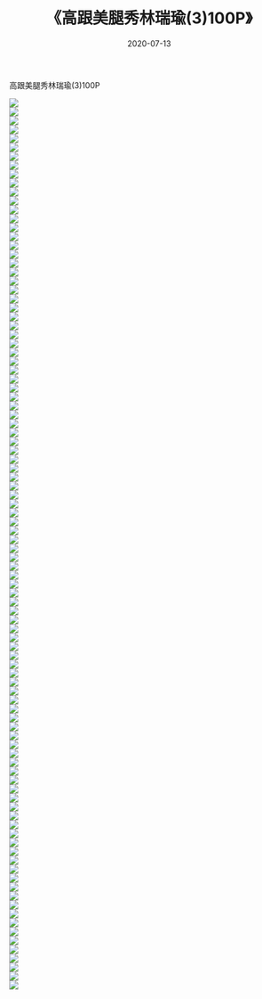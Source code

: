 ﻿---
layout: post
title:  《高跟美腿秀林瑞瑜(3)100P》
date:   2020-07-13
img: http://img.660000.xyz/Sharelink/性感/2020/高跟美腿秀林瑞瑜(3)100P/000.jpg
categories: [美女, 清纯, 唯美]
---

高跟美腿秀林瑞瑜(3)100P

  ![](http://img.660000.xyz/Sharelink/性感/2020/高跟美腿秀林瑞瑜(3)100P/001.jpg) <br> ![](http://img.660000.xyz/Sharelink/性感/2020/高跟美腿秀林瑞瑜(3)100P/002.jpg) <br> ![](http://img.660000.xyz/Sharelink/性感/2020/高跟美腿秀林瑞瑜(3)100P/003.jpg) <br> ![](http://img.660000.xyz/Sharelink/性感/2020/高跟美腿秀林瑞瑜(3)100P/004.jpg) <br> ![](http://img.660000.xyz/Sharelink/性感/2020/高跟美腿秀林瑞瑜(3)100P/005.jpg) <br> ![](http://img.660000.xyz/Sharelink/性感/2020/高跟美腿秀林瑞瑜(3)100P/006.jpg) <br> ![](http://img.660000.xyz/Sharelink/性感/2020/高跟美腿秀林瑞瑜(3)100P/007.jpg) <br> ![](http://img.660000.xyz/Sharelink/性感/2020/高跟美腿秀林瑞瑜(3)100P/008.jpg) <br> ![](http://img.660000.xyz/Sharelink/性感/2020/高跟美腿秀林瑞瑜(3)100P/009.jpg) <br> ![](http://img.660000.xyz/Sharelink/性感/2020/高跟美腿秀林瑞瑜(3)100P/010.jpg) <br> ![](http://img.660000.xyz/Sharelink/性感/2020/高跟美腿秀林瑞瑜(3)100P/011.jpg) <br> ![](http://img.660000.xyz/Sharelink/性感/2020/高跟美腿秀林瑞瑜(3)100P/012.jpg) <br> ![](http://img.660000.xyz/Sharelink/性感/2020/高跟美腿秀林瑞瑜(3)100P/013.jpg) <br> ![](http://img.660000.xyz/Sharelink/性感/2020/高跟美腿秀林瑞瑜(3)100P/014.jpg) <br> ![](http://img.660000.xyz/Sharelink/性感/2020/高跟美腿秀林瑞瑜(3)100P/015.jpg) <br> ![](http://img.660000.xyz/Sharelink/性感/2020/高跟美腿秀林瑞瑜(3)100P/016.jpg) <br> ![](http://img.660000.xyz/Sharelink/性感/2020/高跟美腿秀林瑞瑜(3)100P/017.jpg) <br> ![](http://img.660000.xyz/Sharelink/性感/2020/高跟美腿秀林瑞瑜(3)100P/018.jpg) <br> ![](http://img.660000.xyz/Sharelink/性感/2020/高跟美腿秀林瑞瑜(3)100P/019.jpg) <br> ![](http://img.660000.xyz/Sharelink/性感/2020/高跟美腿秀林瑞瑜(3)100P/020.jpg) <br> ![](http://img.660000.xyz/Sharelink/性感/2020/高跟美腿秀林瑞瑜(3)100P/021.jpg) <br> ![](http://img.660000.xyz/Sharelink/性感/2020/高跟美腿秀林瑞瑜(3)100P/022.jpg) <br> ![](http://img.660000.xyz/Sharelink/性感/2020/高跟美腿秀林瑞瑜(3)100P/023.jpg) <br> ![](http://img.660000.xyz/Sharelink/性感/2020/高跟美腿秀林瑞瑜(3)100P/024.jpg) <br> ![](http://img.660000.xyz/Sharelink/性感/2020/高跟美腿秀林瑞瑜(3)100P/025.jpg) <br> ![](http://img.660000.xyz/Sharelink/性感/2020/高跟美腿秀林瑞瑜(3)100P/026.jpg) <br> ![](http://img.660000.xyz/Sharelink/性感/2020/高跟美腿秀林瑞瑜(3)100P/027.jpg) <br> ![](http://img.660000.xyz/Sharelink/性感/2020/高跟美腿秀林瑞瑜(3)100P/028.jpg) <br> ![](http://img.660000.xyz/Sharelink/性感/2020/高跟美腿秀林瑞瑜(3)100P/029.jpg) <br> ![](http://img.660000.xyz/Sharelink/性感/2020/高跟美腿秀林瑞瑜(3)100P/030.jpg) <br> ![](http://img.660000.xyz/Sharelink/性感/2020/高跟美腿秀林瑞瑜(3)100P/031.jpg) <br> ![](http://img.660000.xyz/Sharelink/性感/2020/高跟美腿秀林瑞瑜(3)100P/032.jpg) <br> ![](http://img.660000.xyz/Sharelink/性感/2020/高跟美腿秀林瑞瑜(3)100P/033.jpg) <br> ![](http://img.660000.xyz/Sharelink/性感/2020/高跟美腿秀林瑞瑜(3)100P/034.jpg) <br> ![](http://img.660000.xyz/Sharelink/性感/2020/高跟美腿秀林瑞瑜(3)100P/035.jpg) <br> ![](http://img.660000.xyz/Sharelink/性感/2020/高跟美腿秀林瑞瑜(3)100P/036.jpg) <br> ![](http://img.660000.xyz/Sharelink/性感/2020/高跟美腿秀林瑞瑜(3)100P/037.jpg) <br> ![](http://img.660000.xyz/Sharelink/性感/2020/高跟美腿秀林瑞瑜(3)100P/038.jpg) <br> ![](http://img.660000.xyz/Sharelink/性感/2020/高跟美腿秀林瑞瑜(3)100P/039.jpg) <br> ![](http://img.660000.xyz/Sharelink/性感/2020/高跟美腿秀林瑞瑜(3)100P/040.jpg) <br> ![](http://img.660000.xyz/Sharelink/性感/2020/高跟美腿秀林瑞瑜(3)100P/041.jpg) <br> ![](http://img.660000.xyz/Sharelink/性感/2020/高跟美腿秀林瑞瑜(3)100P/042.jpg) <br> ![](http://img.660000.xyz/Sharelink/性感/2020/高跟美腿秀林瑞瑜(3)100P/043.jpg) <br> ![](http://img.660000.xyz/Sharelink/性感/2020/高跟美腿秀林瑞瑜(3)100P/044.jpg) <br> ![](http://img.660000.xyz/Sharelink/性感/2020/高跟美腿秀林瑞瑜(3)100P/045.jpg) <br> ![](http://img.660000.xyz/Sharelink/性感/2020/高跟美腿秀林瑞瑜(3)100P/046.jpg) <br> ![](http://img.660000.xyz/Sharelink/性感/2020/高跟美腿秀林瑞瑜(3)100P/047.jpg) <br> ![](http://img.660000.xyz/Sharelink/性感/2020/高跟美腿秀林瑞瑜(3)100P/048.jpg) <br> ![](http://img.660000.xyz/Sharelink/性感/2020/高跟美腿秀林瑞瑜(3)100P/049.jpg) <br> ![](http://img.660000.xyz/Sharelink/性感/2020/高跟美腿秀林瑞瑜(3)100P/050.jpg) <br> ![](http://img.660000.xyz/Sharelink/性感/2020/高跟美腿秀林瑞瑜(3)100P/051.jpg) <br> ![](http://img.660000.xyz/Sharelink/性感/2020/高跟美腿秀林瑞瑜(3)100P/052.jpg) <br> ![](http://img.660000.xyz/Sharelink/性感/2020/高跟美腿秀林瑞瑜(3)100P/053.jpg) <br> ![](http://img.660000.xyz/Sharelink/性感/2020/高跟美腿秀林瑞瑜(3)100P/054.jpg) <br> ![](http://img.660000.xyz/Sharelink/性感/2020/高跟美腿秀林瑞瑜(3)100P/055.jpg) <br> ![](http://img.660000.xyz/Sharelink/性感/2020/高跟美腿秀林瑞瑜(3)100P/056.jpg) <br> ![](http://img.660000.xyz/Sharelink/性感/2020/高跟美腿秀林瑞瑜(3)100P/057.jpg) <br> ![](http://img.660000.xyz/Sharelink/性感/2020/高跟美腿秀林瑞瑜(3)100P/058.jpg) <br> ![](http://img.660000.xyz/Sharelink/性感/2020/高跟美腿秀林瑞瑜(3)100P/059.jpg) <br> ![](http://img.660000.xyz/Sharelink/性感/2020/高跟美腿秀林瑞瑜(3)100P/060.jpg) <br> ![](http://img.660000.xyz/Sharelink/性感/2020/高跟美腿秀林瑞瑜(3)100P/061.jpg) <br> ![](http://img.660000.xyz/Sharelink/性感/2020/高跟美腿秀林瑞瑜(3)100P/062.jpg) <br> ![](http://img.660000.xyz/Sharelink/性感/2020/高跟美腿秀林瑞瑜(3)100P/063.jpg) <br> ![](http://img.660000.xyz/Sharelink/性感/2020/高跟美腿秀林瑞瑜(3)100P/064.jpg) <br> ![](http://img.660000.xyz/Sharelink/性感/2020/高跟美腿秀林瑞瑜(3)100P/065.jpg) <br> ![](http://img.660000.xyz/Sharelink/性感/2020/高跟美腿秀林瑞瑜(3)100P/066.jpg) <br> ![](http://img.660000.xyz/Sharelink/性感/2020/高跟美腿秀林瑞瑜(3)100P/067.jpg) <br> ![](http://img.660000.xyz/Sharelink/性感/2020/高跟美腿秀林瑞瑜(3)100P/068.jpg) <br> ![](http://img.660000.xyz/Sharelink/性感/2020/高跟美腿秀林瑞瑜(3)100P/069.jpg) <br> ![](http://img.660000.xyz/Sharelink/性感/2020/高跟美腿秀林瑞瑜(3)100P/070.jpg) <br> ![](http://img.660000.xyz/Sharelink/性感/2020/高跟美腿秀林瑞瑜(3)100P/071.jpg) <br> ![](http://img.660000.xyz/Sharelink/性感/2020/高跟美腿秀林瑞瑜(3)100P/072.jpg) <br> ![](http://img.660000.xyz/Sharelink/性感/2020/高跟美腿秀林瑞瑜(3)100P/073.jpg) <br> ![](http://img.660000.xyz/Sharelink/性感/2020/高跟美腿秀林瑞瑜(3)100P/074.jpg) <br> ![](http://img.660000.xyz/Sharelink/性感/2020/高跟美腿秀林瑞瑜(3)100P/075.jpg) <br> ![](http://img.660000.xyz/Sharelink/性感/2020/高跟美腿秀林瑞瑜(3)100P/076.jpg) <br> ![](http://img.660000.xyz/Sharelink/性感/2020/高跟美腿秀林瑞瑜(3)100P/077.jpg) <br> ![](http://img.660000.xyz/Sharelink/性感/2020/高跟美腿秀林瑞瑜(3)100P/078.jpg) <br> ![](http://img.660000.xyz/Sharelink/性感/2020/高跟美腿秀林瑞瑜(3)100P/079.jpg) <br> ![](http://img.660000.xyz/Sharelink/性感/2020/高跟美腿秀林瑞瑜(3)100P/080.jpg) <br> ![](http://img.660000.xyz/Sharelink/性感/2020/高跟美腿秀林瑞瑜(3)100P/081.jpg) <br> ![](http://img.660000.xyz/Sharelink/性感/2020/高跟美腿秀林瑞瑜(3)100P/082.jpg) <br> ![](http://img.660000.xyz/Sharelink/性感/2020/高跟美腿秀林瑞瑜(3)100P/083.jpg) <br> ![](http://img.660000.xyz/Sharelink/性感/2020/高跟美腿秀林瑞瑜(3)100P/084.jpg) <br> ![](http://img.660000.xyz/Sharelink/性感/2020/高跟美腿秀林瑞瑜(3)100P/085.jpg) <br> ![](http://img.660000.xyz/Sharelink/性感/2020/高跟美腿秀林瑞瑜(3)100P/086.jpg) <br> ![](http://img.660000.xyz/Sharelink/性感/2020/高跟美腿秀林瑞瑜(3)100P/087.jpg) <br> ![](http://img.660000.xyz/Sharelink/性感/2020/高跟美腿秀林瑞瑜(3)100P/088.jpg) <br> ![](http://img.660000.xyz/Sharelink/性感/2020/高跟美腿秀林瑞瑜(3)100P/089.jpg) <br> ![](http://img.660000.xyz/Sharelink/性感/2020/高跟美腿秀林瑞瑜(3)100P/090.jpg) <br> ![](http://img.660000.xyz/Sharelink/性感/2020/高跟美腿秀林瑞瑜(3)100P/091.jpg) <br> ![](http://img.660000.xyz/Sharelink/性感/2020/高跟美腿秀林瑞瑜(3)100P/092.jpg) <br> ![](http://img.660000.xyz/Sharelink/性感/2020/高跟美腿秀林瑞瑜(3)100P/093.jpg) <br> ![](http://img.660000.xyz/Sharelink/性感/2020/高跟美腿秀林瑞瑜(3)100P/094.jpg) <br> ![](http://img.660000.xyz/Sharelink/性感/2020/高跟美腿秀林瑞瑜(3)100P/095.jpg) <br> ![](http://img.660000.xyz/Sharelink/性感/2020/高跟美腿秀林瑞瑜(3)100P/096.jpg) <br> ![](http://img.660000.xyz/Sharelink/性感/2020/高跟美腿秀林瑞瑜(3)100P/097.jpg) <br> ![](http://img.660000.xyz/Sharelink/性感/2020/高跟美腿秀林瑞瑜(3)100P/098.jpg) <br> ![](http://img.660000.xyz/Sharelink/性感/2020/高跟美腿秀林瑞瑜(3)100P/099.jpg) <br> ![](http://img.660000.xyz/Sharelink/性感/2020/高跟美腿秀林瑞瑜(3)100P/100.jpg) <br>